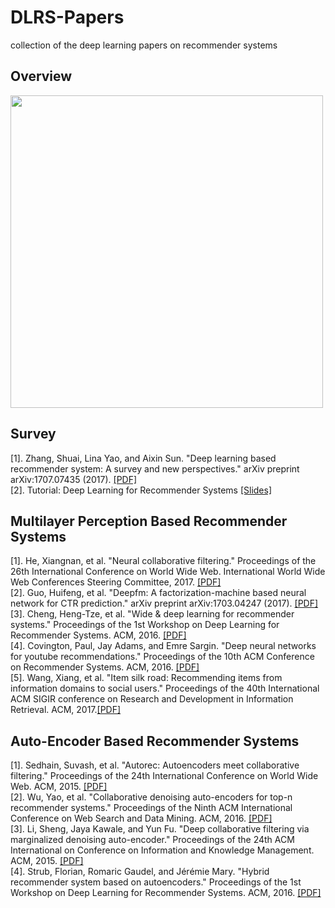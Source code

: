 # DLRS-Papers
collection of the deep learning papers on recommender systems
<h2> Overview </h2>
<img src='http://i1.bvimg.com/631692/5d6242c7bfa9e073.png' weight='600' height='500'>
<h2> Survey </h2>
<p>
[1]. Zhang, Shuai, Lina Yao, and Aixin Sun. "Deep learning based recommender system: A survey and new perspectives." arXiv preprint arXiv:1707.07435 (2017). <a href="https://arxiv.org/abs/1707.07435">[PDF]</a></br>
[2]. Tutorial: Deep Learning for Recommender Systems <a href="https://www.slideshare.net/kerveros99/deep-learning-for-recommender-systems-recsys2017-tutorial">[Slides]</a></br>
</p>

<h2>Multilayer Perception Based Recommender Systems</h2>
<p>
[1]. He, Xiangnan, et al. "Neural collaborative filtering." Proceedings of the 26th International Conference on World Wide Web. International World Wide Web Conferences Steering Committee, 2017. <a href="https://www.comp.nus.edu.sg/~xiangnan/papers/ncf.pdf">[PDF]</a></br>
[2]. Guo, Huifeng, et al. "Deepfm: A factorization-machine based neural network for CTR prediction." arXiv preprint arXiv:1703.04247 (2017). <a href="https://pdfs.semanticscholar.org/1513/13065d71b49dbf07289c002c887d7b5a0a6b.pdf">[PDF]</a></br>
[3]. Cheng, Heng-Tze, et al. "Wide & deep learning for recommender systems." Proceedings of the 1st Workshop on Deep Learning for Recommender Systems. ACM, 2016.  <a href="https://dl.acm.org/citation.cfm?id=2988454">[PDF]</a></br>
[4]. Covington, Paul, Jay Adams, and Emre Sargin. "Deep neural networks for youtube recommendations." Proceedings of the 10th ACM Conference on Recommender Systems. ACM, 2016. <a href="http://cseweb.ucsd.edu/classes/fa17/cse291-b/reading/p191-covington.pdf">[PDF]</a></br>
[5]. Wang, Xiang, et al. "Item silk road: Recommending items from information domains to social users." Proceedings of the 40th International ACM SIGIR conference on Research and Development in Information Retrieval. ACM, 2017.<a href="http://www.comp.nus.edu.sg/~xiangnan/papers/sigir17-SilkRoad.pdf">[PDF]</a></br>
</p>

<h2>Auto-Encoder Based Recommender Systems</h2>
<p>
[1]. Sedhain, Suvash, et al. "Autorec: Autoencoders meet collaborative filtering." Proceedings of the 24th International Conference on World Wide Web. ACM, 2015. <a href="https://dl.acm.org/citation.cfm?id=2742726">[PDF]</a></br>
[2]. Wu, Yao, et al. "Collaborative denoising auto-encoders for top-n recommender systems." Proceedings of the Ninth ACM International Conference on Web Search and Data Mining. ACM, 2016. <a href="http://yaowu.co/docs/wsdm16cdae.pdf">[PDF]</a></br>
[3]. Li, Sheng, Jaya Kawale, and Yun Fu. "Deep collaborative filtering via marginalized denoising auto-encoder." Proceedings of the 24th ACM International on Conference on Information and Knowledge Management. ACM, 2015. <a href="https://dl.acm.org/citation.cfm?id=2806527">[PDF]</a></br>
[4]. Strub, Florian, Romaric Gaudel, and Jérémie Mary. "Hybrid recommender system based on autoencoders." Proceedings of the 1st Workshop on Deep Learning for Recommender Systems. ACM, 2016.  <a href="https://dl.acm.org/citation.cfm?id=2988456">[PDF]</a></br>
